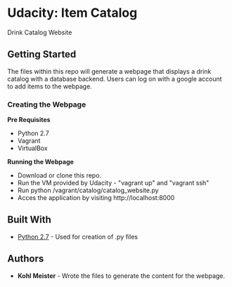# Udacity: Item Catalog

Drink Catalog Website

## Getting Started

The files within this repo will generate a webpage that displays a drink catalog with a database backend.
Users can log on with a google account to add items to the webpage.

### Creating the Webpage

**Pre Requisites**
* Python 2.7
* Vagrant
* VirtualBox

**Running the Webpage**
* Download or clone this repo.
* Run the VM provided by Udacity - "vagrant up" and "vagrant ssh"
* Run python /vagrant/catalog/catalog_website.py
* Acces the application by visiting http://localhost:8000

## Built With

* [Python 2.7](https://www.python.org) - Used for creation of .py files

## Authors

* **Kohl Meister** - Wrote the files to generate the content for the webpage.
